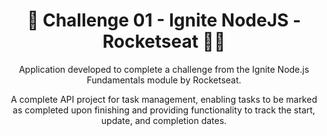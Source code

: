 <div align="center">
    <h1 align="center">🚀 Challenge 01 - Ignite NodeJS - Rocketseat 📝✅</h1>
    <p>Application developed to complete a challenge from the Ignite Node.js Fundamentals module by Rocketseat.</p> 
    <p>A complete API project for task management, enabling tasks to be marked as completed upon finishing and providing functionality to track the start, update, and completion dates.</p>
</div>
